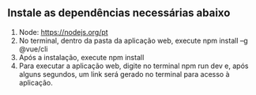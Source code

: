 ## Instale as dependências necessárias abaixo
1. Node: https://nodejs.org/pt 
2. No terminal, dentro da pasta da aplicação web, execute npm install –g @vue/cli
3. Após a instalação, execute npm install
4. Para executar a aplicação web, digite no terminal npm run dev e, após alguns
segundos, um link será gerado no terminal para acesso à aplicação.
